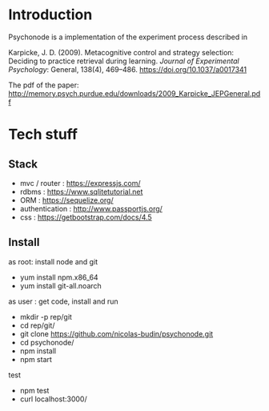 


# Introduction

Psychonode is a implementation of the experiment process described in 

Karpicke, J. D. (2009). Metacognitive control and strategy selection: Deciding to practice retrieval during learning. _Journal of Experimental Psychology_: General, 138(4), 469–486. https://doi.org/10.1037/a0017341


The pdf of the paper: http://memory.psych.purdue.edu/downloads/2009_Karpicke_JEPGeneral.pdf


# Tech stuff

## Stack

* mvc / router : https://expressjs.com/
* rdbms : https://www.sqlitetutorial.net
* ORM : https://sequelize.org/
* authentication : http://www.passportjs.org/
* css : https://getbootstrap.com/docs/4.5


## Install

as root: install node and git

* yum install npm.x86_64
* yum install git-all.noarch
 

as user : get code, install and run

* mkdir -p rep/git
* cd rep/git/
* git clone https://github.com/nicolas-budin/psychonode.git
* cd psychonode/
* npm install
* npm start

test
 
* npm test
* curl localhost:3000/

